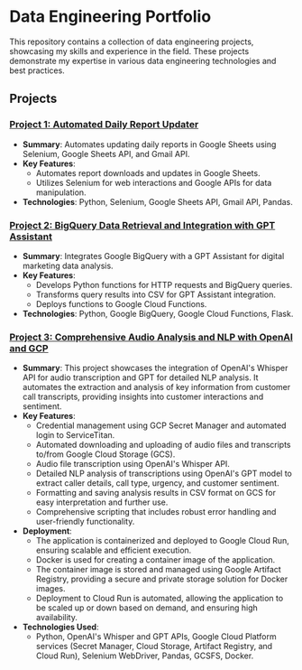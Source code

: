 # Data Engineering Portfolio

This repository contains a collection of data engineering projects, showcasing my skills and experience in the field. These projects demonstrate my expertise in various data engineering technologies and best practices.

## Projects

### [Project 1: Automated Daily Report Updater](https://github.com/jedsk/data-engineering-projects/blob/main/project1/project_1.ipynb)
- **Summary**: Automates updating daily reports in Google Sheets using Selenium, Google Sheets API, and Gmail API.
- **Key Features**:
  - Automates report downloads and updates in Google Sheets.
  - Utilizes Selenium for web interactions and Google APIs for data manipulation.
- **Technologies**: Python, Selenium, Google Sheets API, Gmail API, Pandas.

### [Project 2: BigQuery Data Retrieval and Integration with GPT Assistant](https://github.com/jedsk/data-engineering-projects/blob/main/project2/instructions.md)
- **Summary**: Integrates Google BigQuery with a GPT Assistant for digital marketing data analysis.
- **Key Features**:
  - Develops Python functions for HTTP requests and BigQuery queries.
  - Transforms query results into CSV for GPT Assistant integration.
  - Deploys functions to Google Cloud Functions.
- **Technologies**: Python, Google BigQuery, Google Cloud Functions, Flask.

### [Project 3: Comprehensive Audio Analysis and NLP with OpenAI and GCP](https://github.com/jedsk/data-engineering-projects/blob/main/project3/main.py)
- **Summary**: This project showcases the integration of OpenAI's Whisper API for audio transcription and GPT for detailed NLP analysis. It automates the extraction and analysis of key information from customer call transcripts, providing insights into customer interactions and sentiment.
- **Key Features**:
  - Credential management using GCP Secret Manager and automated login to ServiceTitan.
  - Automated downloading and uploading of audio files and transcripts to/from Google Cloud Storage (GCS).
  - Audio file transcription using OpenAI's Whisper API.
  - Detailed NLP analysis of transcriptions using OpenAI's GPT model to extract caller details, call type, urgency, and customer sentiment.
  - Formatting and saving analysis results in CSV format on GCS for easy interpretation and further use.
  - Comprehensive scripting that includes robust error handling and user-friendly functionality.
- **Deployment**:
  - The application is containerized and deployed to Google Cloud Run, ensuring scalable and efficient execution.
  - Docker is used for creating a container image of the application.
  - The container image is stored and managed using Google Artifact Registry, providing a secure and private storage solution for Docker images.
  - Deployment to Cloud Run is automated, allowing the application to be scaled up or down based on demand, and ensuring high availability.
- **Technologies Used**:
  - Python, OpenAI's Whisper and GPT APIs, Google Cloud Platform services (Secret Manager, Cloud Storage, Artifact Registry, and Cloud Run), Selenium WebDriver, Pandas, GCSFS, Docker.

